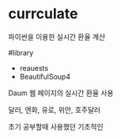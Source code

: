 # currculate

파이썬을 이용한 실시간 환율 계산


#library
  - reauests
  - BeautifulSoup4
  

Daum 웹 페이지의 실시간 환율 사용

달러, 엔화, 유로, 위안, 호주달러

초기 공부할때 사용했던 기초적인 
